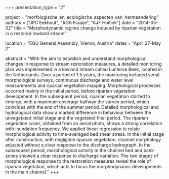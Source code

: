 +++
presentation_type = "2"

project = "morfologische_en_ecologische_aspecten_van_hermeandering"
authors = ["JPC Eekhout", "RGA Fraaije", "AJF Hoitink"]
date = "2014-05-02"
title = "Morphodynamic regime change induced by riparian vegetation in a restored lowland stream"

location = "EGU General Assembly, Vienna, Austria"
dates = "April 27-May 2"

abstract = "With the aim to establish and understand morphological changes in response to stream restoration measures, a detailed monitoring plan was implemented in a lowland  stream called Lunterse Beek, located in the Netherlands. Over a period of 1.5 years, the monitoring included serial morphological surveys, continuous discharge and water level measurements and riparian vegetation mapping. Morphological processes occurred mainly in the initial period, before riparian vegetation development. In the subsequent period, riparian vegetation started to emerge, with a maximum coverage halfway the survey period, which coincides with the end of the summer period. Detailed morphological and hydrological data show a marked difference in behaviour between the unvegetated initial stage and the vegetated final period. The riparian vegetation cover, obtained from an aerial photo, shows a strong correlation with inundation frequency. We applied linear regression to relate morphological activity to time-averaged bed shear stress. In the initial stage after construction, with negligible riparian vegetation, channel morphology adjusted without a clear response to the discharge hydrograph. In the subsequent period, morphological activity in the channel bed and bank zones showed a clear response to discharge variation. The two stages of morphological response to the restoration measures reveal the role of riparian vegetation, which acts to focus the morphodynamic developments in the main channel."
+++